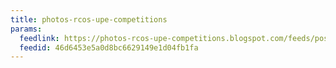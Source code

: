 ```yaml
---
title: photos-rcos-upe-competitions
params:
  feedlink: https://photos-rcos-upe-competitions.blogspot.com/feeds/posts/default?alt=rss
  feedid: 46d6453e5a0d8bc6629149e1d04fb1fa
---
```

